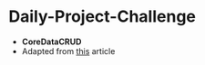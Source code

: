 # Daily-Project-Challenge

* **CoreDataCRUD**
* Adapted from [this](https://medium.com/@ankurvekariya/core-data-crud-with-swift-4-2-for-beginners-40efe4e7d1cc) article 
